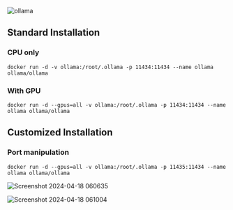 
![ollama](https://github.com/oyasizaki/Ollama/assets/118342512/e81475b7-dedc-42a5-961b-41a2d9aae00a)

## Standard Installation

### CPU only 
```shell
docker run -d -v ollama:/root/.ollama -p 11434:11434 --name ollama ollama/ollama
```
### With GPU 
```shell
docker run -d --gpus=all -v ollama:/root/.ollama -p 11434:11434 --name ollama ollama/ollama
```

## Customized Installation

### Port manipulation
```shell
docker run -d --gpus=all -v ollama:/root/.ollama -p 11435:11434 --name ollama ollama/ollama
```
![Screenshot 2024-04-18 060635](https://github.com/oyasizaki/Ollama/assets/118342512/65739b11-cd0b-42d2-940f-059b77bae95d)

![Screenshot 2024-04-18 061004](https://github.com/oyasizaki/Ollama/assets/118342512/56829f8d-c228-459f-aac4-279818247375)

